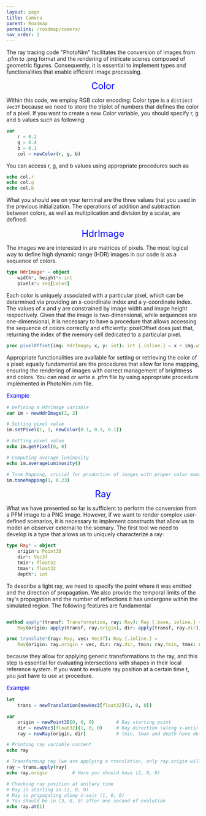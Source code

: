 ```yaml
---
layout: page
title: Camera
parent: Roadmap
permalink: /roadmap/camera/
nav_order: 1
---
```


The ray tracing code "PhotoNim" facilitates the conversion of images from .pfm to .png format and the rendering of intricate scenes composed of geometric figures. Consequently, it is essential to implement types and functionalities that enable efficient image processing. 

<div style="text-align: center;">
    <span style="color: blue; font-size: 24px;"> Color </span>
</div>

Within this code, we employ RGB color encoding: Color type is a ```distinct Vec3f``` because we need to store the triplet of numbers that defines the color of a pixel. 
If you want to create a new Color variable, you should specify r, g and b values such as following:
```nim
var
    r = 0.2
    g = 0.4
    b = 0.1
    col = newColor(r, g, b)
```
You can access r, g, and b values using appropriate procedures such as
```nim
echo col.r
echo col.g
echo col.b
```
What you should see on your terminal are the three values that you used in the previous initialization.
The operations of addition and subtraction between colors, as well as multiplication and division by a scalar, are defined.


<div style="text-align: center;">
    <span style="color: blue; font-size: 24px;"> HdrImage </span>
</div>

The images we are interested in are matrices of pixels. The most logical way to define high dynamic range (HDR) images in our code is as a sequence of colors. 

```nim
type HdrImage* = object
    width*, height*: int
    pixels*: seq[Color]
```

Each color is uniquely associated with a particular pixel, which can be determined via providing an x-coordinate index and a y-coordinate index. The values of x and y are constrained by image width and image height respectively.
Given that the image is two-dimensional, while sequences are one-dimensional, it is necessary to have a procedure that allows accessing the sequence of colors correctly and efficiently: pixelOffset does just that, returning the index of the memory cell dedicated to a particular pixel.

``` nim
proc pixelOffset(img: HdrImage; x, y: int): int {.inline.} = x + img.width * y
```

Appropriate functionalities are available for setting or retrieving the color of a pixel: equally fundamental are the procedures that allow for tone mapping, ensuring the rendering of images with correct management of brightness and colors. You can read or write a .pfm file by using appropriate procedure implemented in PhotoNim.nim file.

<div style="text-align: left;">
    <span style="color: blue; font-size: 15px;"> Example </span>
</div>

```nim
# Defining a HdrImage variable
var im = newHdrImage(2, 2)

# Setting pixel value
im.setPixel(1, 1, newColor(0.1, 0.3, 0.1))

# Getting pixel value
echo im.getPixel(0, 0)

# Computing avarage luminosity
echo im.averageLuminosity()

# Tone Mapping, crucial for production of images with proper color management.
im.toneMapping(1, 0.23)
```

<div style="text-align: center;">
    <span style="color: blue; font-size: 24px;"> Ray </span>
</div>

What we have presented so far is sufficient to perform the conversion from a PFM image to a PNG image. However, if we want to render complex user-defined scenarios, it is necessary to implement constructs that allow us to model an observer external to the scenary. The first tool we need to develop is a type that allows us to uniquely characterize a ray:

```nim
type Ray* = object
    origin*: Point3D
    dir*: Vec3f
    tmin*: float32
    tmax*: float32
    depth*: int
```

To describe a light ray, we need to specify the point where it was emitted and the direction of propagation. We also provide the temporal limits of the ray's propagation and the number of reflections it has undergone within the simulated region.
The following features are fundamental
```nim

method apply*(transf: Transformation, ray: Ray): Ray {.base, inline.} =
    Ray(origin: apply(transf, ray.origin), dir: apply(transf, ray.dir), tmin: ray.tmin, tmax: ray.tmax, depth: ray.depth)

proc translate*(ray: Ray, vec: Vec3f): Ray {.inline.} = 
    Ray(origin: ray.origin + vec, dir: ray.dir, tmin: ray.tmin, tmax: ray.tmax, depth: ray.depth)

```
because they allow for applying generic transformations to the ray, and this step is essential for evaluating intersections with shapes in their local reference system.
If you want to evaluate ray position at a certain time t, you just have to use ```at``` procedure.

<div style="text-align: left;">
    <span style="color: blue; font-size: 15px;"> Example </span>
</div>

```nim
let
    trans = newTranslation(newVec3[float32](2, 0, 0))

var 
    origin = newPoint3D(0, 0, 0)        # Ray starting point
    dir = newVec3[float32](1, 0, 0)     # Ray direction (along x-axis)
    ray = newRay(origin, dir)           # tmin, tmax and depth have default values

# Printing ray variable content
echo ray

# Transforming ray (we are applying a translation, only ray.origin will change)
ray = trans.apply(ray)
echo ray.origin         # Here you should have (2, 0, 0)

# Checking ray position at unitary time
# Ray is starting in (2, 0, 0)
# Ray is propagating along x-axis (1, 0, 0)
# You should be in (3, 0, 0) after one second of evolution
echo ray.at(1)
```

